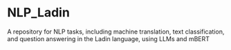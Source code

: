 # NLP_Ladin
A repository for NLP tasks, including machine translation, text classification, and question answering in the Ladin language, using LLMs and mBERT
